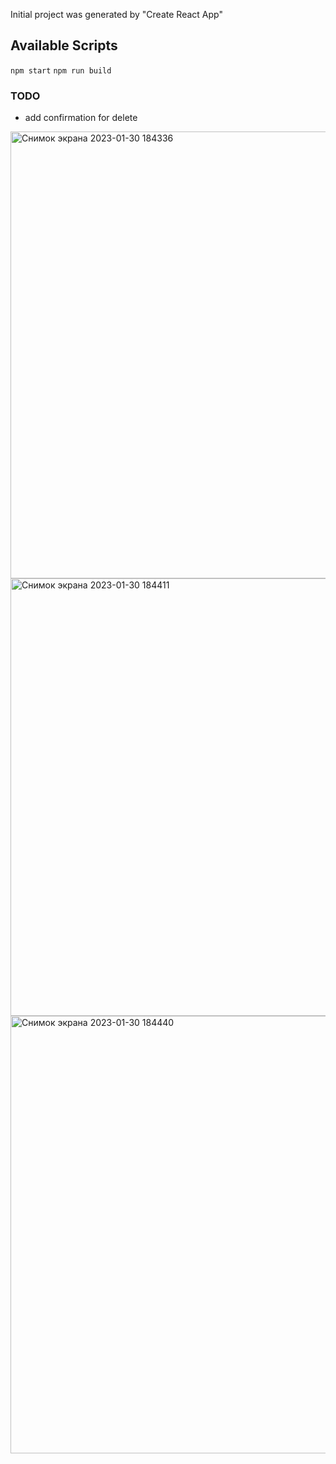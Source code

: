 
Initial project was generated by "Create React App"

## Available Scripts
`npm start`
`npm run build`


### TODO
- add confirmation for delete

<img width="715" alt="Снимок экрана 2023-01-30 184336" src="https://user-images.githubusercontent.com/16032401/215523997-d04cbb73-7fac-4be6-a91e-d2888a205479.png">
<img width="700" alt="Снимок экрана 2023-01-30 184411" src="https://user-images.githubusercontent.com/16032401/215524003-00c88628-362e-4ca1-a7c8-8f2291483ae9.png">
<img width="700" alt="Снимок экрана 2023-01-30 184440" src="https://user-images.githubusercontent.com/16032401/215524020-d989d706-4ad7-4dc2-9bb5-21a868e74a26.png">
